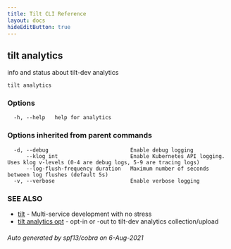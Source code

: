 ```yaml
---
title: Tilt CLI Reference
layout: docs
hideEditButton: true
---
```

## tilt analytics

info and status about tilt-dev analytics

```
tilt analytics
```

### Options

```
  -h, --help   help for analytics
```

### Options inherited from parent commands

```
  -d, --debug                          Enable debug logging
      --klog int                       Enable Kubernetes API logging. Uses klog v-levels (0-4 are debug logs, 5-9 are tracing logs)
      --log-flush-frequency duration   Maximum number of seconds between log flushes (default 5s)
  -v, --verbose                        Enable verbose logging
```

### SEE ALSO

* [tilt](tilt.html)	 - Multi-service development with no stress
* [tilt analytics opt](tilt_analytics_opt.html)	 - opt-in or -out to tilt-dev analytics collection/upload

###### Auto generated by spf13/cobra on 6-Aug-2021
